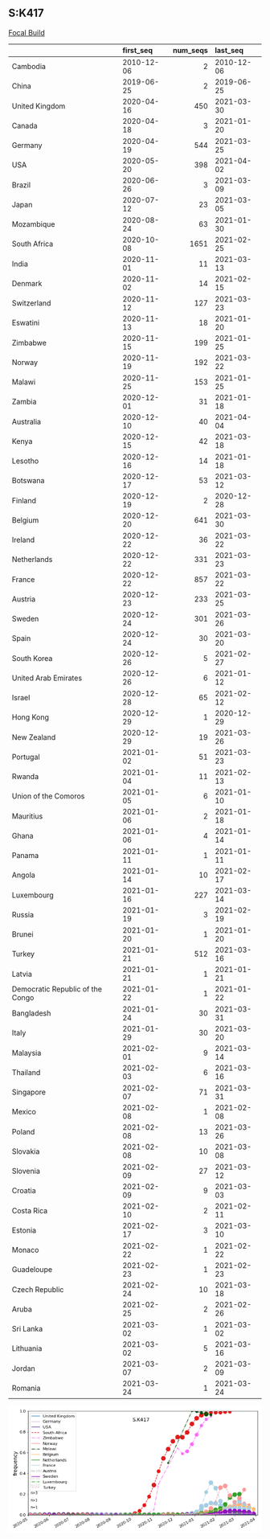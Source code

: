

## S:K417
[Focal Build](https://nextstrain.org/groups/neherlab/ncov/S.K417?c=gt-S_417)

|                                  | first_seq   |   num_seqs | last_seq   |
|:---------------------------------|:------------|-----------:|:-----------|
| Cambodia                         | 2010-12-06  |          2 | 2010-12-06 |
| China                            | 2019-06-25  |          2 | 2019-06-25 |
| United Kingdom                   | 2020-04-16  |        450 | 2021-03-30 |
| Canada                           | 2020-04-18  |          3 | 2021-01-20 |
| Germany                          | 2020-04-19  |        544 | 2021-03-25 |
| USA                              | 2020-05-20  |        398 | 2021-04-02 |
| Brazil                           | 2020-06-26  |          3 | 2021-03-09 |
| Japan                            | 2020-07-12  |         23 | 2021-03-05 |
| Mozambique                       | 2020-08-24  |         63 | 2021-01-30 |
| South Africa                     | 2020-10-08  |       1651 | 2021-02-25 |
| India                            | 2020-11-01  |         11 | 2021-03-13 |
| Denmark                          | 2020-11-02  |         14 | 2021-02-15 |
| Switzerland                      | 2020-11-12  |        127 | 2021-03-23 |
| Eswatini                         | 2020-11-13  |         18 | 2021-01-20 |
| Zimbabwe                         | 2020-11-15  |        199 | 2021-01-25 |
| Norway                           | 2020-11-19  |        192 | 2021-03-22 |
| Malawi                           | 2020-11-25  |        153 | 2021-01-25 |
| Zambia                           | 2020-12-01  |         31 | 2021-01-18 |
| Australia                        | 2020-12-10  |         40 | 2021-04-04 |
| Kenya                            | 2020-12-15  |         42 | 2021-03-18 |
| Lesotho                          | 2020-12-16  |         14 | 2021-01-18 |
| Botswana                         | 2020-12-17  |         53 | 2021-03-12 |
| Finland                          | 2020-12-19  |          2 | 2020-12-28 |
| Belgium                          | 2020-12-20  |        641 | 2021-03-30 |
| Ireland                          | 2020-12-22  |         36 | 2021-03-22 |
| Netherlands                      | 2020-12-22  |        331 | 2021-03-23 |
| France                           | 2020-12-22  |        857 | 2021-03-22 |
| Austria                          | 2020-12-23  |        233 | 2021-03-25 |
| Sweden                           | 2020-12-24  |        301 | 2021-03-26 |
| Spain                            | 2020-12-24  |         30 | 2021-03-20 |
| South Korea                      | 2020-12-26  |          5 | 2021-02-27 |
| United Arab Emirates             | 2020-12-26  |          6 | 2021-01-12 |
| Israel                           | 2020-12-28  |         65 | 2021-02-12 |
| Hong Kong                        | 2020-12-29  |          1 | 2020-12-29 |
| New Zealand                      | 2020-12-29  |         19 | 2021-03-26 |
| Portugal                         | 2021-01-02  |         51 | 2021-03-23 |
| Rwanda                           | 2021-01-04  |         11 | 2021-02-13 |
| Union of the Comoros             | 2021-01-05  |          6 | 2021-01-10 |
| Mauritius                        | 2021-01-06  |          2 | 2021-01-18 |
| Ghana                            | 2021-01-06  |          4 | 2021-01-14 |
| Panama                           | 2021-01-11  |          1 | 2021-01-11 |
| Angola                           | 2021-01-14  |         10 | 2021-02-17 |
| Luxembourg                       | 2021-01-16  |        227 | 2021-03-14 |
| Russia                           | 2021-01-19  |          3 | 2021-02-19 |
| Brunei                           | 2021-01-20  |          1 | 2021-01-20 |
| Turkey                           | 2021-01-21  |        512 | 2021-03-16 |
| Latvia                           | 2021-01-21  |          1 | 2021-01-21 |
| Democratic Republic of the Congo | 2021-01-22  |          1 | 2021-01-22 |
| Bangladesh                       | 2021-01-24  |         30 | 2021-03-31 |
| Italy                            | 2021-01-29  |         30 | 2021-03-20 |
| Malaysia                         | 2021-02-01  |          9 | 2021-03-14 |
| Thailand                         | 2021-02-03  |          6 | 2021-03-16 |
| Singapore                        | 2021-02-07  |         71 | 2021-03-31 |
| Mexico                           | 2021-02-08  |          1 | 2021-02-08 |
| Poland                           | 2021-02-08  |         13 | 2021-03-26 |
| Slovakia                         | 2021-02-08  |         10 | 2021-03-08 |
| Slovenia                         | 2021-02-09  |         27 | 2021-03-12 |
| Croatia                          | 2021-02-09  |          9 | 2021-03-03 |
| Costa Rica                       | 2021-02-10  |          2 | 2021-02-11 |
| Estonia                          | 2021-02-17  |          3 | 2021-03-10 |
| Monaco                           | 2021-02-22  |          1 | 2021-02-22 |
| Guadeloupe                       | 2021-02-23  |          1 | 2021-02-23 |
| Czech Republic                   | 2021-02-24  |         10 | 2021-03-18 |
| Aruba                            | 2021-02-25  |          2 | 2021-02-26 |
| Sri Lanka                        | 2021-03-02  |          1 | 2021-03-02 |
| Lithuania                        | 2021-03-02  |          5 | 2021-03-16 |
| Jordan                           | 2021-03-07  |          2 | 2021-03-09 |
| Romania                          | 2021-03-24  |          1 | 2021-03-24 |

![Overall trends S.K417](/overall_trends_figures/overall_trends_S.K417.png)